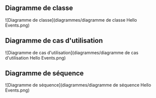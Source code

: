 ## Diagramme de classe
![Diagramme de classe](diagrammes/diagramme de classe Hello Events.png)
## Diagramme de cas d'utilisation
![Diagramme de cas d'utilisation](diagrammes/diagramme de cas d'utilisation Hello Events.png)
## Diagramme de séquence
![Diagramme de séquence](diagrammes/diagramme de séquence Hello Events.png)